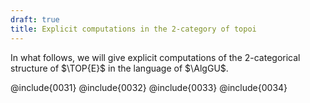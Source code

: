```yaml
---
draft: true
title: Explicit computations in the 2-category of topoi
---
```


In what follows, we will give explicit computations of the 2-categorical structure of $\TOP{E}$ in the language of $\AlgGU$.

@include{0031}
@include{0032}
@include{0033}
@include{0034}
